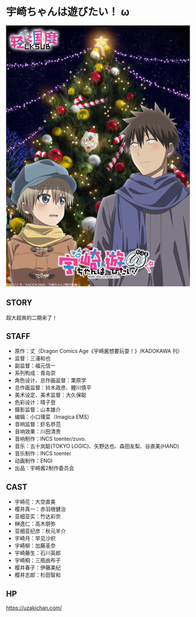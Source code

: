 # 宇崎ちゃんは遊びたい！ ω

![poster](poster.jpg)

## STORY

超大超爽的二期来了！

## STAFF

- 原作：丈（Dragon Comics Age《宇崎酱想要玩耍！》/KADOKAWA 刊）
- 监督：三浦和也
- 副监督：福元信一
- 系列构成：青岛崇
- 角色设计、总作画监督：栗原学
- 总作画监督：铃木政彦、鲤川慎平
- 美术设定、美术监督：大久保聪
- 色彩设计：晴子登
- 摄影监督：山本雄介
- 编辑：小口理菜（Imagica EMS）
- 音响监督：虾名恭范
- 音响效果：川田清贵
- 音响制作：INCS toenter/zuvo.
- 音乐：五十岚聪(TOKYO LOGIC)、矢野达也、森田友梨、谷直美(HAND)
- 音乐制作：INCS toenter
- 动画制作：ENGI
- 出品：宇崎酱2制作委员会

## CAST

- 宇崎花：大空直美
- 樱井真一：赤羽根健治
- 亚细亚实：竹达彩奈
- 榊逸仁：高木朋弥
- 亚细亚纪彦：秋元羊介
- 宇崎月：早见沙织
- 宇崎柳：加藤圣奈
- 宇崎藤生：石川英郎
- 宇崎桐：三瓶由布子
- 樱井春子：伊藤美纪
- 樱井志郎：杉田智和

## HP

https://uzakichan.com/